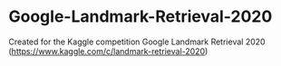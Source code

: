 # Google-Landmark-Retrieval-2020
Created for the Kaggle competition Google Landmark Retrieval 2020 (https://www.kaggle.com/c/landmark-retrieval-2020)
